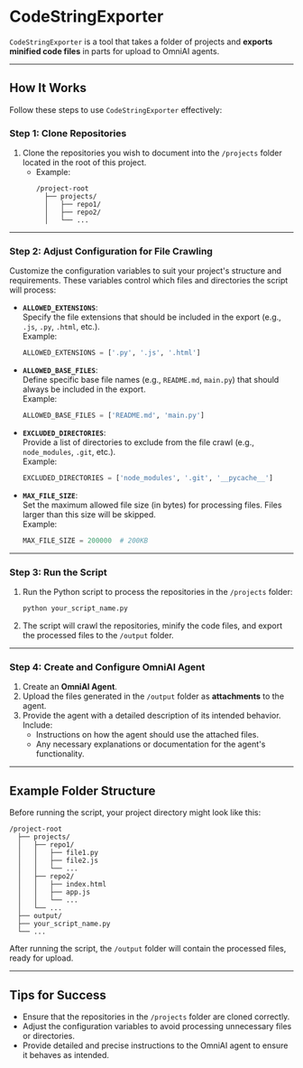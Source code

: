 # **CodeStringExporter**

`CodeStringExporter` is a tool that takes a folder of projects and **exports minified code files** in parts for upload to OmniAI agents.

---

## **How It Works**

Follow these steps to use `CodeStringExporter` effectively:

### **Step 1: Clone Repositories**
1. Clone the repositories you wish to document into the `/projects` folder located in the root of this project.
   - Example:
     ```
     /project-root
       ├── projects/
       │   ├── repo1/
       │   ├── repo2/
       │   └── ...
     ```

---

### **Step 2: Adjust Configuration for File Crawling**
Customize the configuration variables to suit your project's structure and requirements. These variables control which files and directories the script will process:

- **`ALLOWED_EXTENSIONS`**:  
  Specify the file extensions that should be included in the export (e.g., `.js`, `.py`, `.html`, etc.).  
  Example:
  ```python
  ALLOWED_EXTENSIONS = ['.py', '.js', '.html']
  ```

- **`ALLOWED_BASE_FILES`**:  
  Define specific base file names (e.g., `README.md`, `main.py`) that should always be included in the export.  
  Example:
  ```python
  ALLOWED_BASE_FILES = ['README.md', 'main.py']
  ```

- **`EXCLUDED_DIRECTORIES`**:  
  Provide a list of directories to exclude from the file crawl (e.g., `node_modules`, `.git`, etc.).  
  Example:
  ```python
  EXCLUDED_DIRECTORIES = ['node_modules', '.git', '__pycache__']
  ```

- **`MAX_FILE_SIZE`**:  
  Set the maximum allowed file size (in bytes) for processing files. Files larger than this size will be skipped.  
  Example:
  ```python
  MAX_FILE_SIZE = 200000  # 200KB
  ```

---

### **Step 3: Run the Script**
1. Run the Python script to process the repositories in the `/projects` folder:
   ```bash
   python your_script_name.py
   ```
2. The script will crawl the repositories, minify the code files, and export the processed files to the `/output` folder.

---

### **Step 4: Create and Configure OmniAI Agent**
1. Create an **OmniAI Agent**.
2. Upload the files generated in the `/output` folder as **attachments** to the agent.
3. Provide the agent with a detailed description of its intended behavior. Include:
   - Instructions on how the agent should use the attached files.
   - Any necessary explanations or documentation for the agent's functionality.

---

## **Example Folder Structure**

Before running the script, your project directory might look like this:

```
/project-root
  ├── projects/
  │   ├── repo1/
  │   │   ├── file1.py
  │   │   ├── file2.js
  │   │   └── ...
  │   ├── repo2/
  │   │   ├── index.html
  │   │   ├── app.js
  │   │   └── ...
  │   └── ...
  ├── output/
  ├── your_script_name.py
  └── ...
```

After running the script, the `/output` folder will contain the processed files, ready for upload.

---

## **Tips for Success**
- Ensure that the repositories in the `/projects` folder are cloned correctly.
- Adjust the configuration variables to avoid processing unnecessary files or directories.
- Provide detailed and precise instructions to the OmniAI agent to ensure it behaves as intended.

